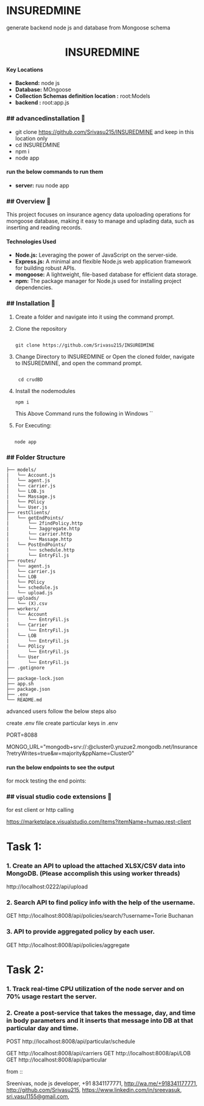 # INSUREDMINE

generate backend node js and database from Mongoose schema

<h1 align="center" color="#0000FF">INSUREDMINE</h1>

#### **Key Locations** 
- **Backend:** node js
- **Database:** MOngoose
- **Collection Schemas definition location :** root:Models
- **backend :** root:app.js

### <a name="advancedinstallation"></a>## **advancedinstallation** 🚀
- git clone https://github.com/Srivasu215/INSUREDMINE and keep in this location only
- cd INSUREDMINE
- npm i
- node app
  
#### **run the below commands to run them** 
- **server:** ruu node app


### <a name="overview"></a>## **Overview** 🔎
This project focuses on insurance agency data upoloading operations for mongoose database, making it easy to manage and uplading data, such as inserting and reading records.

#### **Technologies Used** 
- **Node.js:** Leveraging the power of JavaScript on the server-side.
- **Express.js:** A minimal and flexible Node.js web application framework for building robust APIs.
- **mongoose:** A lightweight, file-based database for efficient data storage.
- **npm:** The package manager for Node.js used for installing project dependencies.

### <a name="installation"></a>## **Installation** 🚀

1. Create a folder and navigate into it using the command prompt.

2. Clone the repository
   ```
   
   git clone https://github.com/Srivasu215/INSUREDMINE
   
   ```
3. Change Directory to INSUREDMINE or Open the cloned folder, navigate to INSUREDMINE, and open the command prompt.
   ```
   
    cd crudBD
   
   ```
4. Install the nodemodules
   ```
   npm i 
   ```
   This Above Command runs the following in Windows
   ``
 5. For Executing:
   
   ```
   
      node app
   
   ```
### <a name="folder-structure"></a>## **Folder Structure**

```plaintext
├── models/
|   └── Account.js
│   └── agent.js
|   └── carrier.js
│   └── LOB.js
|   └── Massage.js
|   └── POlicy
│   └── User.js
├── restClients/
│   └── getEndPoints/
|       └── 2findPolicy.http
|       └── 3aggregate.http
|       └── carrier.http
|       └── Massage.http
|   └── PostEndPoints/
|       └── schedule.http
|       └── EntryFil.js
├── routes/
│   └── agent.js
|   └── carrier.js
│   └── LOB
|   └── POlicy
│   └── schedule.js
|   └── upload.js
├── uploads/
│   └── (X).csv
├── workers/
│   └── Account
|       └── EntryFil.js
|   └── Carrier
|       └── EntryFil.js
│   └── LOB
|       └── EntryFil.js
|   └── POlicy
|       └── EntryFil.js
│   └── User
|       └── EntryFil.js
├── .gotignore
│   
├── package-lock.json
├── app.sh
├── package.json
├── .env
└── README.md
```

advanced users
follow the below steps also

create .env file
create particular keys in .env 

PORT=8088

MONGO_URL="mongodb+srv://<username>:<password>@cluster0.yruzue2.mongodb.net/Insurance?retryWrites=true&w=majority&ppName=Cluster0"


#### **run the below endpoints to see the output** 

for mock testing the end points:

### <a name="vscodeextensions"></a>## **visual studio code extensions** 🚀

for est client or http calling

https://marketplace.visualstudio.com/items?itemName=humao.rest-client


# Task 1:

###  1. Create an API  to upload the attached XLSX/CSV data into MongoDB. (Please accomplish this using worker threads)
http://localhost:0222/api/upload

###  2. Search API to find policy info with the help of the username.
GET http://localhost:8008/api/policies/search/?username=Torie Buchanan

###  3. API to provide aggregated policy by each user.
GET http://localhost:8008/api/policies/aggregate


# Task 2:

### 1. Track real-time CPU utilization of the node server and on 70% usage restart the server.


### 2. Create a post-service that takes the message, day, and time in body parameters and it inserts that message into DB at that particular day and time.

POST http://localhost:8008/api/particular/schedule


GET http://localhost:8008/api/carriers
GET http://localhost:8008/api/LOB
GET http://localhost:8008/api/particular



from ::

Sreenivas,
node js developer,
+91 8341177771,
http://wa.me/+918341177771,
http://github.com/Srivasu215,
https://www.linkedin.com/in/sreevasuk,
sri.vasu1155@gmail.com,



